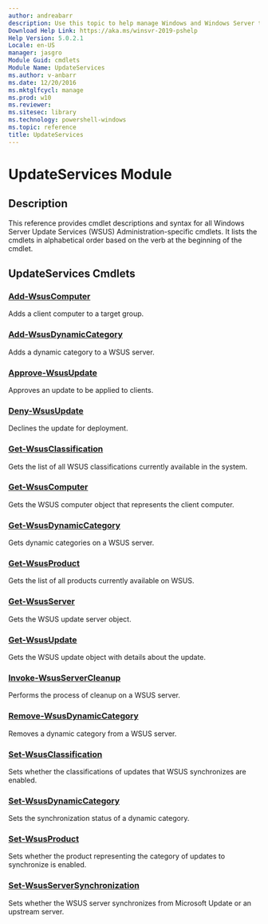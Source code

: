 ```yaml
---
author: andreabarr
description: Use this topic to help manage Windows and Windows Server technologies with Windows PowerShell.
Download Help Link: https://aka.ms/winsvr-2019-pshelp
Help Version: 5.0.2.1
Locale: en-US
manager: jasgro
Module Guid: cmdlets
Module Name: UpdateServices
ms.author: v-anbarr
ms.date: 12/20/2016
ms.mktglfcycl: manage
ms.prod: w10
ms.reviewer: 
ms.sitesec: library
ms.technology: powershell-windows
ms.topic: reference
title: UpdateServices
---
```


# UpdateServices Module

## Description

This reference provides cmdlet descriptions and syntax for all Windows Server Update Services (WSUS) Administration-specific cmdlets. It lists the cmdlets in alphabetical order based on the verb at the beginning of the cmdlet.

## UpdateServices Cmdlets

### [Add-WsusComputer](./Add-WsusComputer.md)

Adds a client computer to a target group.

### [Add-WsusDynamicCategory](./Add-WsusDynamicCategory.md)

Adds a dynamic category to a WSUS server.

### [Approve-WsusUpdate](./Approve-WsusUpdate.md)

Approves an update to be applied to clients.

### [Deny-WsusUpdate](./Deny-WsusUpdate.md)

Declines the update for deployment.

### [Get-WsusClassification](./Get-WsusClassification.md)

Gets the list of all WSUS classifications currently available in the system.

### [Get-WsusComputer](./Get-WsusComputer.md)

Gets the WSUS computer object that represents the client computer.

### [Get-WsusDynamicCategory](./Get-WsusDynamicCategory.md)

Gets dynamic categories on a WSUS server.

### [Get-WsusProduct](./Get-WsusProduct.md)

Gets the list of all products currently available on WSUS.

### [Get-WsusServer](./Get-WsusServer.md)

Gets the WSUS update server object.

### [Get-WsusUpdate](./Get-WsusUpdate.md)

Gets the WSUS update object with details about the update.

### [Invoke-WsusServerCleanup](./Invoke-WsusServerCleanup.md)

Performs the process of cleanup on a WSUS server.

### [Remove-WsusDynamicCategory](./Remove-WsusDynamicCategory.md)

Removes a dynamic category from a WSUS server.

### [Set-WsusClassification](./Set-WsusClassification.md)

Sets whether the classifications of updates that WSUS synchronizes are enabled.

### [Set-WsusDynamicCategory](./Set-WsusDynamicCategory.md)

Sets the synchronization status of a dynamic category.

### [Set-WsusProduct](./Set-WsusProduct.md)

Sets whether the product representing the category of updates to synchronize is enabled.

### [Set-WsusServerSynchronization](./Set-WsusServerSynchronization.md)

Sets whether the WSUS server synchronizes from Microsoft Update or an upstream server.
